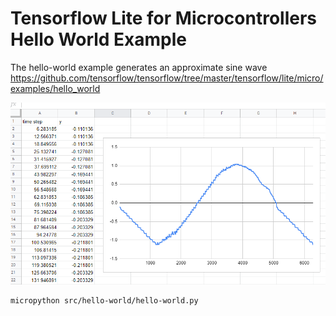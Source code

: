 # Tensorflow Lite for Microcontrollers Hello World Example

The hello-world example generates an approximate sine wave
https://github.com/tensorflow/tensorflow/tree/master/tensorflow/lite/micro/examples/hello_world

![](../../images/hello-world-output-chart.png)

```
micropython src/hello-world/hello-world.py
```



